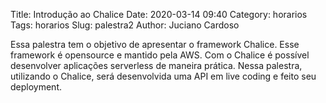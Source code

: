 Title: Introdução ao Chalice
Date: 2020-03-14 09:40
Category: horarios
Tags: horarios
Slug: palestra2
Author: Juciano Cardoso

Essa palestra tem o objetivo de apresentar o framework Chalice. Esse framework é opensource e mantido pela AWS. Com o Chalice é possível desenvolver aplicações serverless de maneira prática. Nessa palestra, utilizando o Chalice, será desenvolvida uma API em live coding e feito seu deployment.